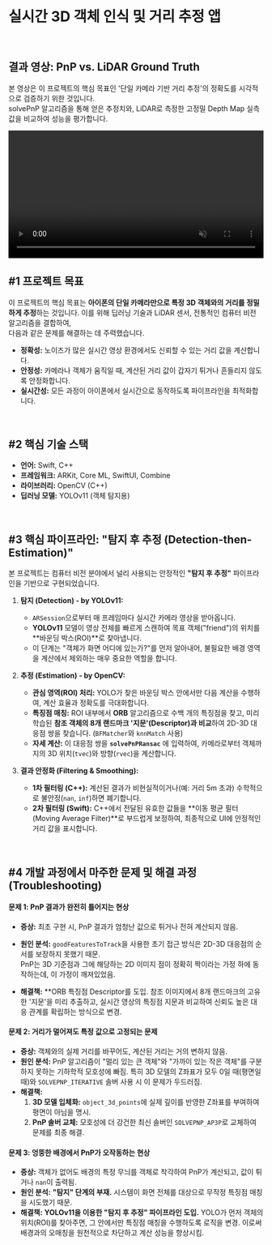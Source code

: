 # 실시간 3D 객체 인식 및 거리 추정 앱

<br>

## 결과 영상: PnP vs. LiDAR Ground Truth
본 영상은 이 프로젝트의 핵심 목표인 '단일 카메라 기반 거리 추정'의 정확도를 시각적으로 검증하기 위한 것입니다.   
solvePnP 알고리즘을 통해 얻은 추정치와, LiDAR로 측정한 고정밀 Depth Map 실측값을 비교하여 성능을 평가합니다.

<video src="https://github.com/user-attachments/assets/3eb5aede-fb09-4ec4-b6b0-3ace83859130" width="100%" autoplay muted loop></video>
## #1 프로젝트 목표

이 프로젝트의 핵심 목표는 **아이폰의 단일 카메라만으로 특정 3D 객체와의 거리를 정밀하게 추정**하는 것입니다. 이를 위해 딥러닝 기술과 LiDAR 센서, 전통적인 컴퓨터 비전 알고리즘을 결합하여,   
다음과 같은 문제를 해결하는 데 주력했습니다.

- **정확성:** 노이즈가 많은 실시간 영상 환경에서도 신뢰할 수 있는 거리 값을 계산합니다.
- **안정성:** 카메라나 객체가 움직일 때, 계산된 거리 값이 갑자기 튀거나 흔들리지 않도록 안정화합니다.
- **실시간성:** 모든 과정이 아이폰에서 실시간으로 동작하도록 파이프라인을 최적화합니다.

<br>

## #2 핵심 기술 스택

- **언어:** Swift, C++
- **프레임워크:** ARKit, Core ML, SwiftUI, Combine
- **라이브러리:** OpenCV (C++)
- **딥러닝 모델:** YOLOv11 (객체 탐지용)

<br>

## #3 핵심 파이프라인: "탐지 후 추정 (Detection-then-Estimation)"

본 프로젝트는 컴퓨터 비전 분야에서 널리 사용되는 안정적인 **"탐지 후 추정"** 파이프라인을 기반으로 구현되었습니다.

1.  **탐지 (Detection) - by YOLOv11:**
    * `ARSession`으로부터 매 프레임마다 실시간 카메라 영상을 받아옵니다.
    * **YOLOv11** 모델이 영상 전체를 빠르게 스캔하여 목표 객체("friend")의 위치를 **바운딩 박스(ROI)**로 찾아냅니다.
    * 이 단계는 "객체가 화면 어디에 있는가?"를 먼저 알아내어, 불필요한 배경 영역을 계산에서 제외하는 매우 중요한 역할을 합니다.

2.  **추정 (Estimation) - by OpenCV:**
    * **관심 영역(ROI) 처리:** YOLO가 찾은 바운딩 박스 안에서만 다음 계산을 수행하여, 계산 효율과 정확도를 극대화합니다.
    * **특징점 매칭:** ROI 내부에서 **ORB** 알고리즘으로 수백 개의 특징점을 찾고, 미리 학습된 **참조 객체의 8개 랜드마크 '지문'(Descriptor)과 비교**하여 2D-3D 대응점 쌍을 찾습니다. (`BFMatcher`와 `knnMatch` 사용)
    * **자세 계산:** 이 대응점 쌍을 **`solvePnPRansac`** 에 입력하여, 카메라로부터 객체까지의 3D 위치(`tvec`)와 방향(`rvec`)을 계산합니다.

3.  **결과 안정화 (Filtering & Smoothing):**
    * **1차 필터링 (C++):** 계산된 결과가 비현실적이거나(예: 거리 5m 초과) 수학적으로 불안정(`nan`, `inf`)하면 폐기합니다.
    * **2차 필터링 (Swift):** C++에서 전달된 유효한 값들을 **이동 평균 필터(Moving Average Filter)**로 부드럽게 보정하여, 최종적으로 UI에 안정적인 거리 값을 표시합니다.

<br>

## #4 개발 과정에서 마주한 문제 및 해결 과정 (Troubleshooting)

#### 문제 1: PnP 결과가 완전히 틀어지는 현상
- **증상:** 최초 구현 시, PnP 결과가 엄청난 값으로 튀거나 전혀 계산되지 않음.
- **원인 분석:** `goodFeaturesToTrack`을 사용한 초기 접근 방식은 2D-3D 대응점의 순서를 보장하지 못했기 때문.   
PnP는 3D 기준점과 그에 해당하는 2D 이미지 점이 정확히 짝이라는 가정 하에 동작하는데, 이 가정이 깨져있었음.

- **해결책:** **ORB 특징점 Descriptor를 도입. 참조 이미지에서 8개 랜드마크의 고유한 '지문'을 미리 추출하고, 실시간 영상의 특징점 지문과 비교하여 신뢰도 높은 대응 관계를 확립하는 방식으로 변경.

#### 문제 2: 거리가 멀어져도 특정 값으로 고정되는 문제
- **증상:** 객체와의 실제 거리를 바꾸어도, 계산된 거리는 거의 변하지 않음.
- **원인 분석:** PnP 알고리즘이 "멀리 있는 큰 객체"와 "가까이 있는 작은 객체"를 구분하지 못하는 기하학적 모호성에 빠짐. 특히 3D 모델의 Z좌표가 모두 0일 때(평면일 때)와 `SOLVEPNP_ITERATIVE` 솔버 사용 시 이 문제가 두드러짐.
- **해결책:**
    1.  **3D 모델 입체화:** `object_3d_points`에 실제 깊이를 반영한 Z좌표를 부여하여 평면이 아님을 명시.
    2.  **PnP 솔버 교체:** 모호성에 더 강건한 최신 솔버인 `SOLVEPNP_AP3P`로 교체하여 문제를 최종 해결.

#### 문제 3: 엉뚱한 배경에서 PnP가 오작동하는 현상
- **증상:** 객체가 없어도 배경의 특정 무늬를 객체로 착각하여 PnP가 계산되고, 값이 튀거나 `nan`이 출력됨.
- **원인 분석:** **"탐지" 단계의 부재.** 시스템이 화면 전체를 대상으로 무작정 특징점 매칭을 시도했기 때문.
- **해결책:** **YOLOv11을 이용한 "탐지 후 추정" 파이프라인 도입.** YOLO가 먼저 객체의 위치(ROI)를 찾아주면, 그 안에서만 특징점 매칭을 수행하도록 로직을 변경. 이로써 배경과의 오매칭을 원천적으로 차단하고 계산 성능을 향상시킴.


